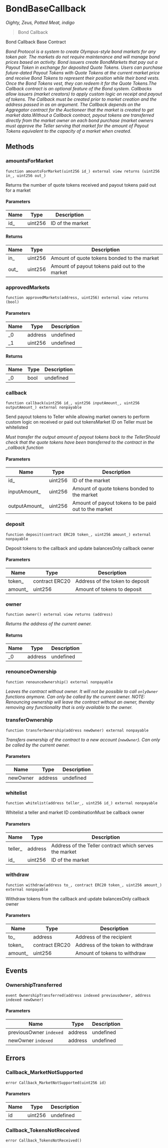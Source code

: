 # BondBaseCallback

*Oighty, Zeus, Potted Meat, indigo*

> Bond Callback

Bond Callback Base Contract

*Bond Protocol is a system to create Olympus-style bond markets      for any token pair. The markets do not require maintenance and will manage      bond prices based on activity. Bond issuers create BondMarkets that pay out      a Payout Token in exchange for deposited Quote Tokens. Users can purchase      future-dated Payout Tokens with Quote Tokens at the current market price and      receive Bond Tokens to represent their position while their bond vests.      Once the Bond Tokens vest, they can redeem it for the Quote Tokens.The Callback contract is an optional feature of the Bond system.      Callbacks allow issuers (market creators) to apply custom logic on receipt and      payout of tokens. The Callback must be created prior to market creation and      the address passed in as an argument. The Callback depends on the Aggregator      contract for the Auctioneer that the market is created to get market data.Without a Callback contract, payout tokens are transferred directly from      the market owner on each bond purchase (market owners must approve the      Teller serving that market for the amount of Payout Tokens equivalent to the      capacity of a market when created.*

## Methods

### amountsForMarket

```solidity
function amountsForMarket(uint256 id_) external view returns (uint256 in_, uint256 out_)
```

Returns the number of quote tokens received and payout tokens paid out for a market



#### Parameters

| Name | Type | Description |
|---|---|---|
| id_ | uint256 | ID of the market |

#### Returns

| Name | Type | Description |
|---|---|---|
| in_ | uint256 |     Amount of quote tokens bonded to the market |
| out_ | uint256 |    Amount of payout tokens paid out to the market |

### approvedMarkets

```solidity
function approvedMarkets(address, uint256) external view returns (bool)
```





#### Parameters

| Name | Type | Description |
|---|---|---|
| _0 | address | undefined |
| _1 | uint256 | undefined |

#### Returns

| Name | Type | Description |
|---|---|---|
| _0 | bool | undefined |

### callback

```solidity
function callback(uint256 id_, uint256 inputAmount_, uint256 outputAmount_) external nonpayable
```

Send payout tokens to Teller while allowing market owners to perform custom logic on received or paid out tokensMarket ID on Teller must be whitelisted

*Must transfer the output amount of payout tokens back to the TellerShould check that the quote tokens have been transferred to the contract in the _callback function*

#### Parameters

| Name | Type | Description |
|---|---|---|
| id_ | uint256 | ID of the market |
| inputAmount_ | uint256 | Amount of quote tokens bonded to the market |
| outputAmount_ | uint256 | Amount of payout tokens to be paid out to the market |

### deposit

```solidity
function deposit(contract ERC20 token_, uint256 amount_) external nonpayable
```

Deposit tokens to the callback and update balancesOnly callback owner



#### Parameters

| Name | Type | Description |
|---|---|---|
| token_ | contract ERC20 | Address of the token to deposit |
| amount_ | uint256 | Amount of tokens to deposit |

### owner

```solidity
function owner() external view returns (address)
```



*Returns the address of the current owner.*


#### Returns

| Name | Type | Description |
|---|---|---|
| _0 | address | undefined |

### renounceOwnership

```solidity
function renounceOwnership() external nonpayable
```



*Leaves the contract without owner. It will not be possible to call `onlyOwner` functions anymore. Can only be called by the current owner. NOTE: Renouncing ownership will leave the contract without an owner, thereby removing any functionality that is only available to the owner.*


### transferOwnership

```solidity
function transferOwnership(address newOwner) external nonpayable
```



*Transfers ownership of the contract to a new account (`newOwner`). Can only be called by the current owner.*

#### Parameters

| Name | Type | Description |
|---|---|---|
| newOwner | address | undefined |

### whitelist

```solidity
function whitelist(address teller_, uint256 id_) external nonpayable
```

Whitelist a teller and market ID combinationMust be callback owner



#### Parameters

| Name | Type | Description |
|---|---|---|
| teller_ | address | Address of the Teller contract which serves the market |
| id_ | uint256 | ID of the market |

### withdraw

```solidity
function withdraw(address to_, contract ERC20 token_, uint256 amount_) external nonpayable
```

Withdraw tokens from the callback and update balancesOnly callback owner



#### Parameters

| Name | Type | Description |
|---|---|---|
| to_ | address | Address of the recipient |
| token_ | contract ERC20 | Address of the token to withdraw |
| amount_ | uint256 | Amount of tokens to withdraw |



## Events

### OwnershipTransferred

```solidity
event OwnershipTransferred(address indexed previousOwner, address indexed newOwner)
```





#### Parameters

| Name | Type | Description |
|---|---|---|
| previousOwner `indexed` | address | undefined |
| newOwner `indexed` | address | undefined |



## Errors

### Callback_MarketNotSupported

```solidity
error Callback_MarketNotSupported(uint256 id)
```





#### Parameters

| Name | Type | Description |
|---|---|---|
| id | uint256 | undefined |

### Callback_TokensNotReceived

```solidity
error Callback_TokensNotReceived()
```







